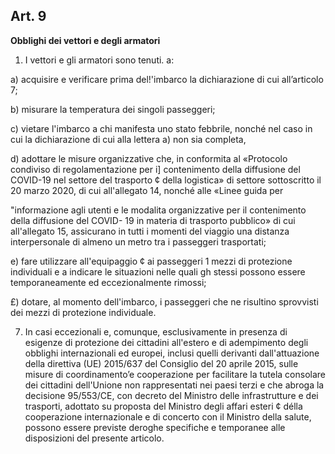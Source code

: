 ## Art. 9
**Obblighi dei vettori e degli armatori**

1. I vettori e gli armatori sono tenuti. a:

a) acquisire e verificare prima del!'imbarco la dichiarazione di cui all’articolo 7;

b) misurare la temperatura dei singoli passeggeri;

c) vietare l'imbarco a chi manifesta uno stato febbrile, nonché nel caso in cui la dichiarazione di
cui alla lettera a) non sia completa,


d) adottare le misure organizzative che, in conformita al «Protocolo condiviso di
regolamentazione per i] contenimento della diffusione del COVID-19 nel settore del trasporto ¢ della
logistica» di settore sottoscritto il 20 marzo 2020, di cui all'allegato 14, nonché alle «Linee guida per

"informazione agli utenti e le modalita organizzative per il contenimento della diffusione del COVID-
19 in materia di trasporto pubblico» di cui all'allegato 15, assicurano in tutti i momenti del viaggio
una distanza interpersonale di almeno un metro tra i passeggeri trasportati;

e) fare utilizzare all'equipaggio ¢ ai passeggeri 1 mezzi di protezione individuali e a indicare le
situazioni nelle quali gh stessi possono essere temporaneamente ed eccezionalmente rimossi;

£) dotare, al momento dell'imbarco, i passeggeri che ne risultino sprovvisti dei mezzi di protezione individuale.

7. In casi eccezionali e, comunque, esclusivamente in presenza di esigenze di protezione dei cittadini
all'estero e di adempimento degli obblighi internazionali ed europei, inclusi quelli derivanti
dall'attuazione della direttiva (UE) 2015/637 del Consiglio del 20 aprile 2015, sulle misure di
coordinamento’e cooperazione per facilitare la tutela consolare dei cittadini dell'Unione non
rappresentati nei paesi terzi e che abroga la decisione 95/553/CE, con decreto del Ministro delle
infrastrutture e dei trasporti, adottato su proposta del Ministro degli affari esteri ¢ délla cooperazione
internazionale e di concerto con il Ministro della salute, possono essere previste deroghe specifiche
e temporanee alle disposizioni del presente articolo.
